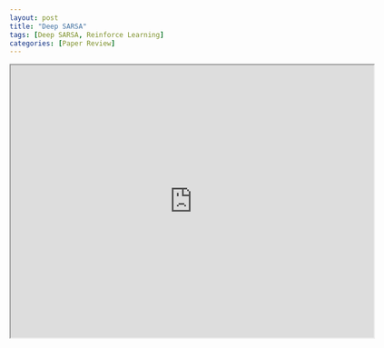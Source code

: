 ```yaml
---
layout: post
title: "Deep SARSA"
tags: [Deep SARSA, Reinforce Learning]
categories: [Paper Review]
---
```


<iframe src="https://drive.google.com/file/d/11W69tPGRVV--sR6U5XbzyU-JGYlrnFQt/view?usp=sharing" width="640" height="480"></iframe>
